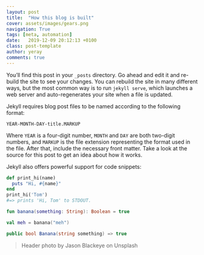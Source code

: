 ```yaml
---
layout: post
title:  "How this blog is built"
cover: assets/images/gears.png
navigation: True
tags: [meta, automation]
date:   2019-12-09 20:12:13 +0100
class: post-template
author: yeray
comments: true
---
```


You’ll find this post in your `_posts` directory. Go ahead and edit it and re-build the site to see your changes. You can rebuild the site in many different ways, but the most common way is to run `jekyll serve`, which launches a web server and auto-regenerates your site when a file is updated.

Jekyll requires blog post files to be named according to the following format:

`YEAR-MONTH-DAY-title.MARKUP`

Where `YEAR` is a four-digit number, `MONTH` and `DAY` are both two-digit numbers, and `MARKUP` is the file extension representing the format used in the file. After that, include the necessary front matter. Take a look at the source for this post to get an idea about how it works.

Jekyll also offers powerful support for code snippets:
``` ruby
def print_hi(name)
  puts "Hi, #{name}"
end
print_hi('Tom')
#=> prints 'Hi, Tom' to STDOUT.
```

``` kotlin
fun banana(something: String): Boolean = true

val meh = banana("meh")
```

``` cs
public bool Banana(string something) => true
```

> Header photo by Jason Blackeye on Unsplash
